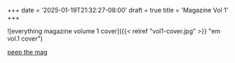 +++
date = '2025-01-19T21:32:27-08:00'
draft = true
title = 'Magazine Vol 1'
+++


![everything magazine volume 1 cover]({{< relref "vol1-cover.jpg" >}} "em vol.1 cover")

[peep the mag](https://everythingmatters.press/vol-1 "em mag vol.1")

